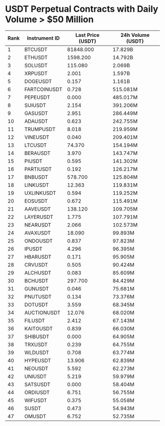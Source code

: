 # USDT Perpetual Contracts with Daily Volume > $50 Million

| Rank | Instrument ID | Last Price (USDT) | 24h Volume (USDT) |
|------|---------------|-------------------|-------------------|
| 1 | BTCUSDT | 81848.000 | 17.829B |
| 2 | ETHUSDT | 1598.200 | 14.792B |
| 3 | SOLUSDT | 115.080 | 2.069B |
| 4 | XRPUSDT | 2.001 | 1.597B |
| 5 | DOGEUSDT | 0.157 | 1.161B |
| 6 | FARTCOINUSDT | 0.728 | 515.081M |
| 7 | PEPEUSDT | 0.000 | 485.017M |
| 8 | SUIUSDT | 2.154 | 391.206M |
| 9 | GASUSDT | 2.951 | 286.449M |
| 10 | ADAUSDT | 0.623 | 242.755M |
| 11 | TRUMPUSDT | 8.018 | 219.959M |
| 12 | VINEUSDT | 0.040 | 209.401M |
| 13 | LTCUSDT | 74.370 | 154.194M |
| 14 | BERAUSDT | 3.970 | 143.747M |
| 15 | PIUSDT | 0.595 | 141.302M |
| 16 | PARTIUSDT | 0.192 | 126.217M |
| 17 | BNBUSDT | 578.700 | 125.804M |
| 18 | LINKUSDT | 12.363 | 119.831M |
| 19 | UXLINKUSDT | 0.594 | 119.252M |
| 20 | EOSUSDT | 0.672 | 115.491M |
| 21 | AAVEUSDT | 138.120 | 109.705M |
| 22 | LAYERUSDT | 1.775 | 107.791M |
| 23 | NEARUSDT | 2.066 | 102.573M |
| 24 | AVAXUSDT | 18.090 | 99.893M |
| 25 | ONDOUSDT | 0.837 | 97.823M |
| 26 | IPUSDT | 4.296 | 96.395M |
| 27 | HBARUSDT | 0.171 | 95.905M |
| 28 | CRVUSDT | 0.505 | 90.424M |
| 29 | ALCHUSDT | 0.083 | 85.609M |
| 30 | BCHUSDT | 297.700 | 84.429M |
| 31 | GUNUSDT | 0.046 | 75.681M |
| 32 | PNUTUSDT | 0.134 | 73.376M |
| 33 | DOTUSDT | 3.559 | 68.345M |
| 34 | AUCTIONUSDT | 12.076 | 68.020M |
| 35 | FILUSDT | 2.412 | 67.143M |
| 36 | KAITOUSDT | 0.839 | 66.030M |
| 37 | SHIBUSDT | 0.000 | 64.905M |
| 38 | TRXUSDT | 0.239 | 64.755M |
| 39 | WLDUSDT | 0.708 | 63.774M |
| 40 | HYPEUSDT | 13.906 | 62.839M |
| 41 | NEOUSDT | 5.592 | 62.273M |
| 42 | UNIUSDT | 5.219 | 59.979M |
| 43 | SATSUSDT | 0.000 | 58.404M |
| 44 | ORDIUSDT | 6.751 | 56.755M |
| 45 | WIFUSDT | 0.375 | 55.058M |
| 46 | SUSDT | 0.473 | 54.943M |
| 47 | OMUSDT | 6.752 | 52.735M |
